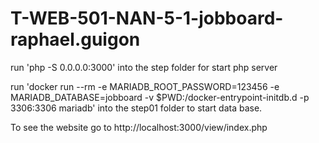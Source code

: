 # T-WEB-501-NAN-5-1-jobboard-raphael.guigon

run 'php -S 0.0.0.0:3000' into the step folder for start php server

run 'docker run --rm -e MARIADB_ROOT_PASSWORD=123456 -e MARIADB_DATABASE=jobboard -v $PWD:/docker-entrypoint-initdb.d -p 3306:3306 mariadb' into the step01 folder to start data base.

To see the website go to http://localhost:3000/view/index.php
